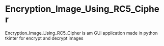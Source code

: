 # Encryption_Image_Using_RC5_Cipher
Encryption_Image_Using_RC5_Cipher is am GUI application made in python tkinter for encrypt and decrypt images

